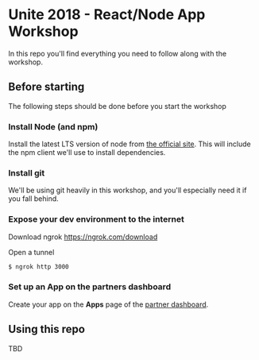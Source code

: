 # Unite 2018 - React/Node App Workshop

In this repo you'll find everything you need to follow along with the workshop.

## Before starting
The following steps should be done before you start the workshop

### Install Node (and npm)
Install the latest LTS version of node from [the official site](https://nodejs.org/en/download/). This will include the npm client we'll use to install dependencies.

### Install git
We'll be using git heavily in this workshop, and you'll especially need it if you fall behind.

### Expose your dev environment to the internet

Download ngrok
https://ngrok.com/download

Open a tunnel
```bash
$ ngrok http 3000
```

### Set up an App on the partners dashboard
Create your app on the **Apps** page of the [partner dashboard](https://partners.shopify.com/organizations).

## Using this repo
TBD
